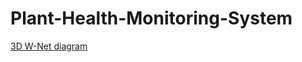 # Plant-Health-Monitoring-System
[3D W-Net diagram](https://github.com/erikaj0037/Plant-Health-Monitoring-System/blob/main/wnet_diagram.jpg)